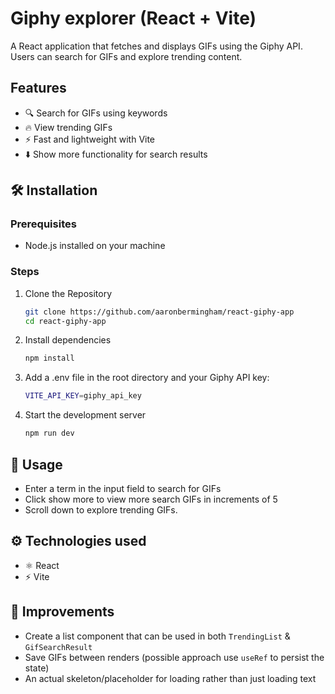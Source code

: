 # Giphy explorer (React + Vite)

A React application that fetches and displays GIFs using the Giphy API. Users can search for GIFs and explore trending content.

## Features

- 🔍 Search for GIFs using keywords
- 🔥 View trending GIFs
- ⚡ Fast and lightweight with Vite
- ⬇️ Show more functionality for search results

## 🛠️ Installation

### Prerequisites
- Node.js installed on your machine

### Steps

1. Clone the Repository
    ```sh
    git clone https://github.com/aaronbermingham/react-giphy-app
    cd react-giphy-app
    ```

2. Install dependencies
    ```sh
    npm install
    ```

3. Add a .env file in the root directory and your Giphy API key:
    ```sh
    VITE_API_KEY=giphy_api_key
    ```

4. Start the development server
    ```sh
    npm run dev
    ```

## 📖 Usage
- Enter a term in the input field to search for GIFs
- Click show more to view more search GIFs in increments of 5
- Scroll down to explore trending GIFs.

## ⚙️ Technologies used
- ⚛️ React
- ⚡ Vite

## 🔧 Improvements
- Create a list component that can be used in both `TrendingList` & `GifSearchResult`
- Save GIFs between renders (possible approach use `useRef` to persist the state)
- An actual skeleton/placeholder for loading rather than just loading text
